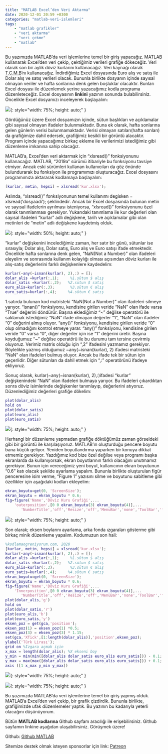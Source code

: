 ```yaml
---
title: "MATLAB Excel’den Veri Aktarma"
date: 2020-12-01 20:59 +0300
categories: "matlab-veri-islemleri"
tags: 
    - "matlab grafikler" 
    - "veri aktarma" 
    - "veri çekme"
    - "matlab"
---
```


Bu yazımızda MATLAB’da veri işlemlerine temel bir giriş yapacağız. MATLAB kullanarak Excel’den veri çekip, çektiğimiz verileri grafiğe dökeceğiz. Veri olarak son bir aylık döviz kurlarını kullanacağız. Veri kaynağı olarak [T.C.M.B](https://evds2.tcmb.gov.tr/index.php?/evds/serieMarket/#collapse_2)‘nı kullanacağız. İndirdiğimiz Excel dosyasında Euro alış ve satış ile Dolar alış ve satış verileri olacak. Bununla birlikte dosyanın içinde sayısal olmayan veriler ve hafta sonlarına denk gelen boşluklar olacaktır. Bunları Excel dosyası ile düzenlemek yerine yazacağımız kodla programa düzenleteceğiz. Excel dosyasının **linkini** yazının sonunda bulabilirsiniz. Öncelikle Excel dosyamızı inceleyerek başlayalım:

![](/assets/img/matlab/matlab57.png){: style="width: 75%; height: auto;" }

Gördüğünüz üzere Excel dosyamızın içinde, sütun başlıkları ve açıklamalar gibi sayısal olmayan ifadeler bulunmaktadır. Buna ek olarak, hafta sonlarına gelen günlerin verisi bulunmamaktadır. Verisi olmayan satıları(hafta sonları) da grafiğimize dahil edersek, grafiğimiz kesikli bir görüntü alacaktır. Program içinde yapacağımız birkaç ekleme ile verilerimizi istediğimiz gibi düzenleme imkanına sahip olacağız.  

MATLAB’a, Excel’den veri aktarmak için “xlsread()” fonksiyonunu kullanacağız. MATLAB, “2019a” sürümü itibariyle bu fonksiyonu tavsiye etmiyor. Ancak eski sürümleri kullanan kullanıcıları da göz önünde bulundurarak bu fonksiyon ile programımızı oluşturacağız. Excel dosyasını programımıza aktararak kodlamaya başlayalım:

```matlab
[kurlar, metin, hepsi] = xlsread('kur.xlsx');
```

Aslında, “xlsread()” fonksiyonunun temel kullanımı degisken = xlsread('dosyaadi'); şeklindedir. Ancak bir Excel dosyasında bulunan metin ve sayısal ifadelerin ayrılması isteniyorsa, “xlsread()” fonksiyonunu özel olarak tanımlanması gerekiyor. Yukarıdaki tanımlama ile kur değerleri olan sayısal ifadeleri “kurlar” adlı değişkene, tarih ve açıklamalar gibi olan metinleri de “metin” adlı değişkene kaydetmiş olduk.

![](/assets/img/matlab/matlab58.png){: style="width: 50%; height: auto;" }

“kurlar” değişkenini incelediğimiz zaman, her satır bir günü, sütunlar ise sırasıyla; Dolar alış, Dolar satış, Euro alış ve Euro satışı ifade etmektedir. Öncelikle hafta sonlarına denk gelen, “NaN(Not a Number)” olan ifadeleri eleyelim ve sonrasında kullanım kolaylığı olması açısından döviz kurları ile alış-satış değerlerini farklı değişkenlere kaydedelim:

```matlab
kurlar(~any(~isnan(kurlar), 2),:) = [];
dolar_alis =kurlar(:,1);     %1.sütun $ alış
dolar_satis =kurlar(:,2);   %2.sütun $ satış
euro_alis=kurlar(:,3);       %3.sütun € alış
euro_satis=kurlar(:,4);     %4.sütun € satış
```

1.satırda bulunan kod matristeki “NaN(Not a Number)” olan ifadeleri silmeye yarıyor. “isnan()” fonksiyonu, kendisine girilen veride “NaN” olan ifade varsa “True” değerini döndürür. Başına eklediğimiz “~” değilse operatörü ile saklamak istediğimiz “NaN” ifade olmayan değerler “1“, “NaN” olan ifadeler “0” değerini almış oluyor. “any()” fonksiyonu, kendisine girilen veride  “0” olup olmadığını kontrol etmeye yarar. “any()” fonksiyonu, kendisine girilen veride “0” varsa “0“, diğer değerler için ise “1” değerini üretir. Başına koyduğumuz “~” değilse operatörü ile bu durumu tam tersine çevirmiş oluyoruz. Verimiz matris olduğu için “,2” ifadesini yazmamız gerekiyor. Böylelikle yazmış olduğumuz ~any(~isnan(kurlar), 2) ifadesi matristeki “NaN” olan ifadeleri bulmuş oluyor. Ancak bu ifade tek bir sütun için geçerlidir. Diğer sütunları da dahil etmek için “,:” operatörünü ifadeye ekliyoruz.

Sonuç olarak, kurlar(~any(~isnan(kurlar), 2),:)ifadesi “kurlar” değişkenindeki “NaN” olan ifadeleri bulmaya yarıyor. Bu ifadeleri çıkardıktan sonra döviz isimlerinde değişkenler tanımlayıp, değerlerini atıyoruz. Düzenlediğimiz değerleri grafiğe dökelim:

```matlab
plot(dolar_alis)
hold on
plot(dolar_satis)
plot(euro_alis)
plot(euro_satis)
```

![](/assets/img/matlab/matlab59.webp){: style="width: 75%; height: auto;" }

Herhangi bir düzenleme yapmadan grafiğe döktüğümüz zaman görseldeki gibi bir görüntü ile karşılaşıyoruz. MATLAB’ın oluşturduğu pencere boyutu bana küçük geliyor. Yeniden boyutlandırma yaparken bir konuya dikkat etmemiz gerekiyor. Yazdığımız kod bize özel değilse veya programı başka ekranlarda da kullanıyorsak, ekran boyutlarının farklı olacağını unutmamız gerekiyor. Bunun için vereceğimiz yeni boyut, kullanıcının ekran boyutunun “0.6” katı olacak şekilde ayarlama yapalım. Bununla birlikte oluşturulan figür penceresine isim verme, “Figure 1” yazısını silme ve boyutunu sabitleme gibi özellikler için aşağıdaki kodları ekleyelim:

```matlab
ekran_boyutu=get(0, 'ScreenSize');
ekran_boyutu = ekran_boyutu * 0.6;
fig=figure('Name','Döviz Kuru Grafiği',...
    'outerposition',[0 0 ekran_boyutu(3) ekran_boyutu(4)],...
       'NumberTitle','off','Resize','off','MenuBar','none','ToolBar','figure');
```

![](/assets/img/matlab/matlab60.webp){: style="width: 75%; height: auto;" }


Son olarak; eksen boylarını ayarlama, arka fonda ızgaraları gösterme gibi birkaç minik düzenleme yapalım. Kodumuzun son hali:

```matlab
%kodlamaogreniyorum.com, 2020
[kurlar, metin, hepsi] = xlsread('kur.xlsx');
kurlar(~any(~isnan(kurlar), 2),:) = [];
dolar_alis =kurlar(:,1);     %1.sütun $ alış
dolar_satis =kurlar(:,2);   %2.sütun $ satış
euro_alis=kurlar(:,3);       %3.sütun € alış
euro_satis=kurlar(:,4);     %4.sütun € satış
ekran_boyutu=get(0, 'ScreenSize');
ekran_boyutu = ekran_boyutu * 0.6;
fig=figure('Name','Döviz Kuru Grafiği',...
    'Innerposition',[0 0 ekran_boyutu(3) ekran_boyutu(4)],...
       'NumberTitle','off','Resize','off','MenuBar','none','ToolBar','figure');
plot(dolar_alis,'g')
hold on
plot(dolar_satis,'r')
plot(euro_alis,'b')
plot(euro_satis,'y')
eksen_poz = get(gca,'position');
eksen_poz(1) = eksen_poz(1) *0.5;
eksen_poz(3) = eksen_poz(3) * 1.15;
set(gca,'XTick',[1:length(dolar_alis)],'position',eksen_poz);
ylabel('Türk Lirası');
grid on %Izgara açmak için
x_max = length(dolar_alis); %X ekseni boy
y_min = min(min([dolar_alis dolar_satis euro_alis euro_satis])) - 0.1;
y_max = max(max([dolar_alis dolar_satis euro_alis euro_satis])) + 0.1;
axis ([1 x_max y_min y_max])
```
![](/assets/img/matlab/matlab61.webp){: style="width: 75%; height: auto;" }

![](/assets/img/matlab/matlab62.webp){: style="width: 75%; height: auto;" }

Bu yazımızda MATLAB’da veri işlemlerine temel bir giriş yapmış olduk. MATLAB’a Excel’den veri çekip, bir grafik çizdirdik. Bununla birlikte, grafiğimizde ufak düzenlemeler yaptık. Bu yazının bu kadarıyla yeterli olacağını düşünüyorum.

Bütün **MATLAB kodlarına** Github sayfam aracılığı ile erişebilirsiniz. Github sayfamın linkine aşağıdan ulaşabilirsiniz. Görüşmek üzere!

Github: [Github MATLAB](https://github.com/TunahanBilgic/kodlamaogreniyorum/tree/main/matlab)

Sitemize destek olmak isteyen sponsorlar için link: [Patreon](https://patreon.com/tunahanbilgic)